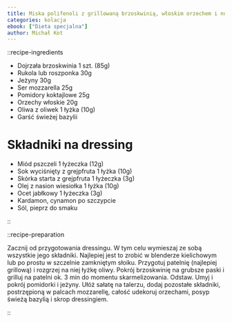 ```yaml
---
title: Miska polifenoli z grillowaną brzoskwinią, włoskim orzechem i nutką bazylii
categories: kolacja
ebook: ["Dieta specjalna"]
author: Michał Kot
---
```


::recipe-ingredients

- Dojrzała brzoskwinia 1 szt. (85g)
- Rukola lub roszponka 30g
- Jeżyny 30g
- Ser mozzarella 25g
- Pomidory koktajlowe 25g
- Orzechy włoskie 20g
- Oliwa z oliwek 1 łyżka (10g)
- Garść świeżej bazylii

# Składniki na dressing
- Miód pszczeli 1 łyżeczka (12g)
- Sok wyciśnięty z grejpfruta 1 łyżka (10g)
- Skórka starta z grejpfruta 1 łyżeczka (3g)
- Olej z nasion wiesiołka 1 łyżka (10g)
- Ocet jabłkowy 1 łyżeczka (3g)
- Kardamon, cynamon po szczypcie
- Sól, pieprz do smaku

::

::recipe-preparation

Zacznij od przygotowania dressingu. W tym celu wymieszaj ze sobą wszystkie jego składniki. Najlepiej jest to zrobić w blenderze kielichowym lub po prostu w szczelnie zamkniętym słoiku. Przygotuj patelnię (najlepiej grillową) i rozgrzej na niej łyżkę oliwy. Pokrój brzoskwinię na grubsze paski i grilluj na patelni ok. 3 min do momentu skarmelizowania. Odstaw. Umyj i pokrój pomidorki i jeżyny. Ułóż sałatę na talerzu, dodaj pozostałe składniki, postrzępioną w palcach mozzarellę, całość udekoruj orzechami, posyp świeżą bazylią i skrop dressingiem.

::